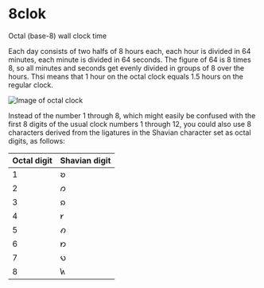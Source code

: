 # 8clok
Octal (base-8) wall clock time

Each day consists of two halfs of 8 hours each, each hour is divided in 64 minutes, each minute is divided in 64 seconds. The figure of 64 is 8 times 8, so all minutes and seconds get evenly divided in groups of 8 over the hours. Thsi means that 1 hour on the octal clock equals 1.5 hours on the regular clock.

![Image of octal clock](https://cdn.shopify.com/s/files/1/0358/9733/products/Art_a5a2374d-adb5-476b-b071-5e80dc4d1842_grande.png?v=1487108992)

Instead of the number 1 through 8, which might easily be confused with the first 8 digits of the usual clock numbers 1 through 12, you could also use 8 characters derived from the ligatures in the Shavian character set as octal digits, as follows:

Octal digit | Shavian digit
------------ | -------------
1 | 𐑹
2 | 𐑼
3 | 𐑸
4 | 𐑾
5 | 𐑺
6 | 𐑽
7 | 𐑻
8 | 𐑿

